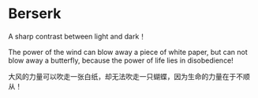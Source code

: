 # Berserk
A sharp contrast between light and dark！

The power of the wind can blow away a piece of white paper, but can not blow away a butterfly, because the power of life lies in disobedience!

大风的力量可以吹走一张白纸，却无法吹走一只蝴蝶，因为生命的力量在于不顺从！
